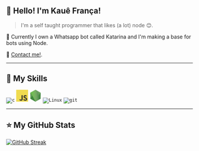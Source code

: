 ## 💜 Hello! I'm <strong>Kauê França!</strong>

> I'm a self taught programmer that likes (a lot) node 😊.

🔭 Currently I own a Whatsapp bot called Katarina and I'm making a base for bots using Node.

💬 [Contact me!](https://wa.me/5514998166922).

----

## 🚀 My Skills

<code><img height="32" src="https://cdn.iconscout.com/icon/free/png-512/c-programming-569564.png" alt="c"/></code>
<code><img height="32" src="https://raw.githubusercontent.com/github/explore/80688e429a7d4ef2fca1e82350fe8e3517d3494d/topics/javascript/javascript.png" alt="Javascript"/></code>
<code><img height="32" src="https://raw.githubusercontent.com/github/explore/80688e429a7d4ef2fca1e82350fe8e3517d3494d/topics/nodejs/nodejs.png" alt="Nodejs"/></code>
<code><img height="32" src="https://user-images.githubusercontent.com/57925294/136813143-43b6e8a6-0570-4899-bde5-7109b84e8122.png" alt="Linux"/></code>
<code><img height="32" src="https://user-images.githubusercontent.com/57925294/136813206-a4599474-6aa7-4f7d-a17b-439623eaacfa.png" alt="git"/></code>



----

## ⭐ My GitHub Stats
<!-- ![GitHub Stats](https://github-readme-stats.vercel.app/api?username=kauefranca&show_icons=true) -->
[![GitHub Streak](http://github-readme-streak-stats.herokuapp.com?user=Kauefranca&theme=midnight-purple&date_format=j%20M%5B%20Y%5D)](https://git.io/streak-stats)
